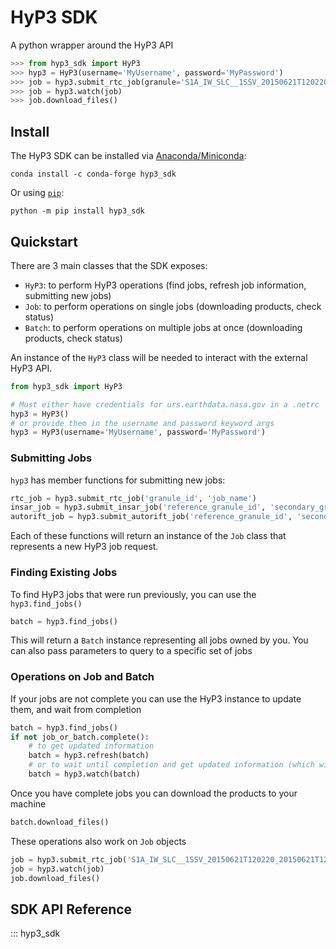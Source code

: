 # HyP3 SDK

A python wrapper around the HyP3 API
```python
>>> from hyp3_sdk import HyP3
>>> hyp3 = HyP3(username='MyUsername', password='MyPassword')  
>>> job = hyp3.submit_rtc_job(granule='S1A_IW_SLC__1SSV_20150621T120220_20150621T120232_006471_008934_72D8', name='MyNewJob')
>>> job = hyp3.watch(job)
>>> job.download_files()
```

## Install

The HyP3 SDK can be installed via [Anaconda/Miniconda](https://docs.conda.io/en/latest/index.html):

```
conda install -c conda-forge hyp3_sdk
```

Or using [`pip`](https://pypi.org/project/hyp3-sdk/):

```
python -m pip install hyp3_sdk
```

## Quickstart

There are 3 main classes that the SDK exposes:

- `HyP3`: to perform HyP3 operations (find jobs, refresh job information, submitting new jobs)
- `Job`: to perform operations on single jobs (downloading products, check status)
- `Batch`: to perform operations on multiple jobs at once (downloading products, check status)

An instance of the `HyP3` class will be needed to interact with the external HyP3 API.
```python
from hyp3_sdk import HyP3

# Must either have credentials for urs.earthdata.nasa.gov in a .netrc
hyp3 = HyP3()
# or provide them in the username and password keyword args
hyp3 = HyP3(username='MyUsername', password='MyPassword')
```

### Submitting Jobs

`hyp3` has member functions for submitting new jobs:
```python
rtc_job = hyp3.submit_rtc_job('granule_id', 'job_name')
insar_job = hyp3.submit_insar_job('reference_granule_id', 'secondary_granule_id', 'job_name')
autorift_job = hyp3.submit_autorift_job('reference_granule_id', 'secondary_granule_id', 'job_name')
```
Each of these functions will return an instance of the `Job` class that represents a new HyP3 job request.

### Finding Existing Jobs
To find HyP3 jobs that were run previously, you can use the `hyp3.find_jobs()`
```python
batch = hyp3.find_jobs()
```
This will return a `Batch` instance representing all jobs owned by you. You can also pass parameters to 
query to a specific set of jobs


### Operations on Job and Batch

If your jobs are not complete you can use the HyP3 instance to update them, and wait from completion
```python
batch = hyp3.find_jobs()
if not job_or_batch.complete():
    # to get updated information
    batch = hyp3.refresh(batch)
    # or to wait until completion and get updated information (which will take a fair bit)
    batch = hyp3.watch(batch)
```

Once you have complete jobs you can download the products to your machine
```python
batch.download_files()
```

These operations also work on `Job` objects
```python
job = hyp3.submit_rtc_job('S1A_IW_SLC__1SSV_20150621T120220_20150621T120232_006471_008934_72D8', 'MyJobName')
job = hyp3.watch(job)
job.download_files()
```

## SDK API Reference

::: hyp3_sdk
